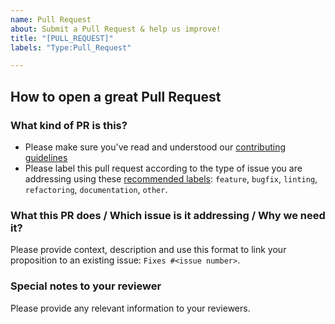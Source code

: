 ```yaml
---
name: Pull Request
about: Submit a Pull Request & help us improve!
title: "[PULL_REQUEST]"
labels: "Type:Pull_Request"

---
```


## How to open a great Pull Request

### What kind of PR is this?

- Please make sure you've read and understood our [contributing guidelines](https://doc.substra.ai/contribute/CONTRIBUTING.html)
- Please label this pull request according to the type of issue you are addressing using these [recommended labels](https://doc.substra.ai/contribute/CONTRIBUTING.html#type-of-issue-and-issue-state): `feature`, `bugfix`, `linting`, `refactoring`, `documentation`, `other`.

### What this PR does / Which issue is it addressing / Why we need it?

Please provide context, description and use this format to link your proposition to an existing issue: `Fixes #<issue number>`.

### Special notes to your reviewer

Please provide any relevant information to your reviewers.
